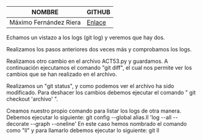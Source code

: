 | NOMBRE  | GITHUB |
| ------------- | ------------- |
| Máximo Fernández Riera  |  [Enlace](https://github.com/maximofernandezriera)  |

Echamos un vistazo a los logs (git log) y veremos que hay dos.

Realizamos los pasos anteriores dos veces más y comprobamos los logs.

Realizamos otro cambio en el archivo ACT53.py y guardamos. A continuación 
ejecutamos el comando "git diff", el cual nos permite ver los cambios que 
se han realizado en el archivo.

Realizamos un "git status", y como podemos ver el archivo ha sido 
modificado.
Para deshacer los cambios debemos ejecutar el comando " git checkout 
'archivo' ".


Creamos nuestro propio comando para listar los logs de otra manera. 
Debemos ejecutar lo siguiente: git config --global alias.ll 'log --all 
--decorate --graph --oneline'
En este caso hemos nombrado el comando como "ll" y para llamarlo debemos 
ejecutar lo siguiente: git ll

